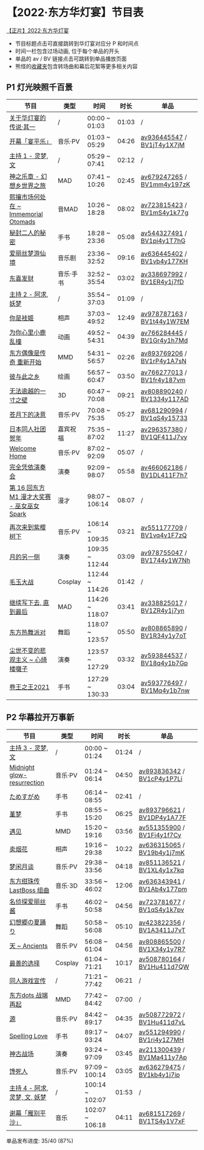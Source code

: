 # 【2022·东方华灯宴】节目表
[【正片】2022·东方华灯宴](https://www.bilibili.com/video/BV16q4y1h7xX)

- 节目标题点击可直接跳转到华灯宴对应分 P 和时间点
- 时间一栏包含过场动画, 位于每个单品的开头
- 单品的 av / BV 链接点击可跳转到单品播放页面
- 熊怪的[收藏夹](https://space.bilibili.com/4990887/favlist?fid=1503602387)包含转场曲和幕后花絮等更多相关内容


## P1 灯光映照千百景
|节目|类型|时间|时长|单品|
|----|----|----|----|----|
| [关于华灯宴的传说·其一](https://www.bilibili.com/video/BV16q4y1h7xX?p=1&t=0) | / | 00:00 ~ 01:03 | 01:03 | / |
| [开幕「宴平乐」](https://www.bilibili.com/video/BV16q4y1h7xX?p=1&t=63) | 音乐·PV | 01:03 ~ 05:29 | 04:26 | [av936445547](https://www.bilibili.com/video/av936445547) / [BV1jT4y1X7jM](https://www.bilibili.com/video/BV1jT4y1X7jM) |
| [主持 1 - 灵梦, 文](https://www.bilibili.com/video/BV16q4y1h7xX?p=1&t=329) | / | 05:29 ~ 07:41 | 02:12 | / |
| [神之乐章 - 幻想乡世界之旅](https://www.bilibili.com/video/BV16q4y1h7xX?p=1&t=461) | MAD | 07:41 ~ 10:26 | 02:45 | [av679247265](https://www.bilibili.com/video/av679247265) / [BV1mm4y197zK](https://www.bilibili.com/video/BV1mm4y197zK) |
| [熙攘市场何处在 \~ Immemorial Otomads](https://www.bilibili.com/video/BV16q4y1h7xX?p=1&t=626) | 音MAD | 10:26 ~ 18:28 | 08:02 | [av723815423](https://www.bilibili.com/video/av723815423) / [BV1mS4y1k77g](https://www.bilibili.com/video/BV1mS4y1k77g) |
| [秘封二人的秘密](https://www.bilibili.com/video/BV16q4y1h7xX?p=1&t=1108) | 手书 | 18:28 ~ 23:36 | 05:08 | [av544327491](https://www.bilibili.com/video/av544327491) / [BV1pi4y1T7hG](https://www.bilibili.com/video/BV1pi4y1T7hG) |
| [爱丽丝梦游仙境](https://www.bilibili.com/video/BV16q4y1h7xX?p=1&t=1416) | 音乐剧 | 23:36 ~ 32:52 | 09:16 | [av636445402](https://www.bilibili.com/video/av636445402) / [BV1vb4y177KH](https://www.bilibili.com/video/BV1vb4y177KH) |
| [东喜发财](https://www.bilibili.com/video/BV16q4y1h7xX?p=1&t=1972) | 音乐·手书 | 32:52 ~ 35:54 | 03:02 | [av338697992](https://www.bilibili.com/video/av338697992) / [BV1ER4y1j7fD](https://www.bilibili.com/video/BV1ER4y1j7fD) |
| [主持 2 - 阿求, 妖梦](https://www.bilibili.com/video/BV16q4y1h7xX?p=1&t=2154) | / | 35:54 ~ 37:03 | 01:09 | / |
| [你是袿姬](https://www.bilibili.com/video/BV16q4y1h7xX?p=1&t=2223) | 相声 | 37:03 ~ 49:52 | 12:49 | [av978787163](https://www.bilibili.com/video/av978787163) / [BV1t44y1W7EM](https://www.bilibili.com/video/BV1t44y1W7EM) |
| [为你心里小鹿乱撞](https://www.bilibili.com/video/BV16q4y1h7xX?p=1&t=2992) | 动画 | 49:52 ~ 54:31 | 04:39 | [av766284445](https://www.bilibili.com/video/av766284445) / [BV1Gr4y1h7Md](https://www.bilibili.com/video/BV1Gr4y1h7Md) |
| [东方偶像是传奇 重新开始](https://www.bilibili.com/video/BV16q4y1h7xX?p=1&t=3271) | MMD | 54:31 ~ 56:57 | 02:26 | [av893769206](https://www.bilibili.com/video/av893769206) / [BV1rP4y1A7sN](https://www.bilibili.com/video/BV1rP4y1A7sN) |
| [彼与此之乡](https://www.bilibili.com/video/BV16q4y1h7xX?p=1&t=3417) | 绘画 | 56:57 ~ 60:47 | 03:50 | [av766277013](https://www.bilibili.com/video/av766277013) / [BV1fr4y187vm](https://www.bilibili.com/video/BV1fr4y187vm) |
| [无法逾越的一寸之壁](https://www.bilibili.com/video/BV16q4y1h7xX?p=1&t=3647) | 3D | 60:47 ~ 70:08 | 09:21 | [av808890240](https://www.bilibili.com/video/av808890240) / [BV1334y117AD](https://www.bilibili.com/video/BV1334y117AD) |
| [苍月下的决意](https://www.bilibili.com/video/BV16q4y1h7xX?p=1&t=4208) | 音乐·PV | 70:08 ~ 75:35 | 05:27 | [av681290994](https://www.bilibili.com/video/av681290994) / [BV1qS4y15733](https://www.bilibili.com/video/BV1qS4y15733) |
| [日本同人社团贺年](https://www.bilibili.com/video/BV16q4y1h7xX?p=1&t=4535) | 嘉宾祝福 | 75:35 ~ 87:02 | 11:27 | [av296357380](https://www.bilibili.com/video/av296357380) / [BV1QF411J7vy](https://www.bilibili.com/video/BV1QF411J7vy) |
| [Welcome Home](https://www.bilibili.com/video/BV16q4y1h7xX?p=1&t=5222) | 音乐·PV | 87:02 ~ 92:09 | 05:07 | / |
| [完全凭依演奏会](https://www.bilibili.com/video/BV16q4y1h7xX?p=1&t=5529) | 演奏 | 92:09 ~ 98:07 | 05:58 | [av466062186](https://www.bilibili.com/video/av466062186) / [BV1DL411F7h7](https://www.bilibili.com/video/BV1DL411F7h7) |
| [第 16 回东方 M1 漫才大奖赛 - 巫女巫女 Spark](https://www.bilibili.com/video/BV16q4y1h7xX?p=1&t=5887) | 漫才 | 98:07 ~ 106:14 | 08:07 | / |
| [再次来到紫樱树下](https://www.bilibili.com/video/BV16q4y1h7xX?p=1&t=6374) | 音乐·PV | 106:14 ~ 109:35 | 03:21 | [av551177709](https://www.bilibili.com/video/av551177709) / [BV1vq4y1F7zQ](https://www.bilibili.com/video/BV1vq4y1F7zQ) |
| [月的另一侧](https://www.bilibili.com/video/BV16q4y1h7xX?p=1&t=6575) | 演奏 | 109:35 ~ 112:44 | 03:09 | [av978755047](https://www.bilibili.com/video/av978755047) / [BV1744y1W7Nh](https://www.bilibili.com/video/BV1744y1W7Nh) |
| [毛玉大战](https://www.bilibili.com/video/BV16q4y1h7xX?p=1&t=6764) | Cosplay | 112:44 ~ 114:26 | 01:42 | / |
| [继续写下去, 直到最后](https://www.bilibili.com/video/BV16q4y1h7xX?p=1&t=6866) | MAD | 114:26 ~ 118:07 | 03:41 | [av338825017](https://www.bilibili.com/video/av338825017) / [BV1ZR4y1j7yn](https://www.bilibili.com/video/BV1ZR4y1j7yn) |
| [东方热舞派对](https://www.bilibili.com/video/BV16q4y1h7xX?p=1&t=7087) | 舞蹈 | 118:07 ~ 123:57 | 05:50 | [av808865890](https://www.bilibili.com/video/av808865890) / [BV1R34y1y7oT](https://www.bilibili.com/video/BV1R34y1y7oT) |
| [尘世不变的悲观主义 \~ 心绮楼囃子](https://www.bilibili.com/video/BV16q4y1h7xX?p=1&t=7437) | 演奏 | 123:57 ~ 127:29 | 03:32 | [av593844537](https://www.bilibili.com/video/av593844537) / [BV18q4y1b7Gp](https://www.bilibili.com/video/BV18q4y1b7Gp) |
| [卷王之王2021](https://www.bilibili.com/video/BV16q4y1h7xX?p=1&t=7649) | 手书 | 127:29 ~ 130:33 | 03:04 | [av593776497](https://www.bilibili.com/video/av593776497) / [BV1Mq4y1b7nw](https://www.bilibili.com/video/BV1Mq4y1b7nw) |

## P2 华幕拉开万事新
|节目|类型|时间|时长|单品|
|----|----|----|----|----|
| [主持 3 - 灵梦, 文](https://www.bilibili.com/video/BV16q4y1h7xX?p=2&t=0) | / | 00:00 ~ 01:24 | 01:24 | / |
| [Midnight glow-resurrection](https://www.bilibili.com/video/BV16q4y1h7xX?p=2&t=84) | 音乐·PV | 01:24 ~ 06:14 | 04:50 | [av893836342](https://www.bilibili.com/video/av893836342) / [BV1cP4y1P7Li](https://www.bilibili.com/video/BV1cP4y1P7Li) |
| [ためすがめ](https://www.bilibili.com/video/BV16q4y1h7xX?p=2&t=374) | 手书 | 06:14 ~ 08:55 | 02:41 | / |
| [堇梦](https://www.bilibili.com/video/BV16q4y1h7xX?p=2&t=535) | 手书 | 08:55 ~ 15:20 | 06:25 | [av893796621](https://www.bilibili.com/video/av893796621) / [BV1DP4y1A77F](https://www.bilibili.com/video/BV1DP4y1A77F) |
| [遇见](https://www.bilibili.com/video/BV16q4y1h7xX?p=2&t=920) | MMD | 15:20 ~ 19:16 | 03:56 | [av551355900](https://www.bilibili.com/video/av551355900) / [BV1Fi4y1f7Cy](https://www.bilibili.com/video/BV1Fi4y1f7Cy) |
| [卖烟花](https://www.bilibili.com/video/BV16q4y1h7xX?p=2&t=1156) | 相声 | 19:16 ~ 29:38 | 10:22 | [av636315065](https://www.bilibili.com/video/av636315065) / [BV19b4y1j7mK](https://www.bilibili.com/video/BV19b4y1j7mK) |
| [梦闲月谈](https://www.bilibili.com/video/BV16q4y1h7xX?p=2&t=1778) | 音乐·PV | 29:38 ~ 33:56 | 04:18 | [av851136521](https://www.bilibili.com/video/av851136521) / [BV1XL4y1x7kq](https://www.bilibili.com/video/BV1XL4y1x7kq) |
| [东方绀珠传 LastBoss 组曲](https://www.bilibili.com/video/BV16q4y1h7xX?p=2&t=2036) | 音乐·3D | 33:56 ~ 46:02 | 12:06 | [av636343941](https://www.bilibili.com/video/av636343941) / [BV1Ab4y177pm](https://www.bilibili.com/video/BV1Ab4y177pm) |
| [名侦探爱丽丝酱](https://www.bilibili.com/video/BV16q4y1h7xX?p=2&t=2762) | 手书 | 46:02 ~ 50:58 | 04:56 | [av723781677](https://www.bilibili.com/video/av723781677) / [BV1qS4y1k7pv](https://www.bilibili.com/video/BV1qS4y1k7pv) |
| [幻想郷の夏踊り](https://www.bilibili.com/video/BV16q4y1h7xX?p=2&t=3058) | 舞蹈 | 50:58 ~ 56:08 | 05:10 | [av423822356](https://www.bilibili.com/video/av423822356) / [BV1A3411J7vT](https://www.bilibili.com/video/BV1A3411J7vT) |
| [天 \~ Ancients](https://www.bilibili.com/video/BV16q4y1h7xX?p=2&t=3368) | 音乐·PV | 56:08 ~ 61:04 | 04:56 | [av808865500](https://www.bilibili.com/video/av808865500) / [BV1X34y1y7R7](https://www.bilibili.com/video/BV1X34y1y7R7) |
| [最善的选择](https://www.bilibili.com/video/BV16q4y1h7xX?p=2&t=3664) | Cosplay | 61:04 ~ 71:21 | 10:17 | [av508780164](https://www.bilibili.com/video/av508780164) / [BV1Hu411d7QW](https://www.bilibili.com/video/BV1Hu411d7QW) |
| [同人游戏宣传](https://www.bilibili.com/video/BV16q4y1h7xX?p=2&t=4281) | / | 71:21 ~ 77:42 | 06:21 | / |
| [东方dots 战端再起](https://www.bilibili.com/video/BV16q4y1h7xX?p=2&t=4662) | MMD | 77:42 ~ 84:42 | 07:00 | / |
| [源](https://www.bilibili.com/video/BV16q4y1h7xX?p=2&t=5082) | 音乐·PV | 84:42 ~ 89:17 | 04:35 | [av508772972](https://www.bilibili.com/video/av508772972) / [BV1Hu411d7vL](https://www.bilibili.com/video/BV1Hu411d7vL) |
| [Spelling Love](https://www.bilibili.com/video/BV16q4y1h7xX?p=2&t=5357) | 手书 | 89:17 ~ 93:24 | 04:07 | [av551294990](https://www.bilibili.com/video/av551294990) / [BV1ri4y1Z7MH](https://www.bilibili.com/video/BV1ri4y1Z7MH) |
| [神古战场](https://www.bilibili.com/video/BV16q4y1h7xX?p=2&t=5604) | 演奏 | 93:24 ~ 97:09 | 03:45 | [av211300439](https://www.bilibili.com/video/av211300439) / [BV1Ma411y7Ap](https://www.bilibili.com/video/BV1Ma411y7Ap) |
| [馋死人](https://www.bilibili.com/video/BV16q4y1h7xX?p=2&t=5829) | 音乐·PV | 97:09 ~ 100:14 | 03:05 | [av636279475](https://www.bilibili.com/video/av636279475) / [BV1kb4y1j7ip](https://www.bilibili.com/video/BV1kb4y1j7ip) |
| [主持 4 - 阿求, 灵梦, 文, 妖梦](https://www.bilibili.com/video/BV16q4y1h7xX?p=2&t=6014) | / | 100:14 ~ 102:07 | 01:53 | / |
| [谢幕「雁别平沙」](https://www.bilibili.com/video/BV16q4y1h7xX?p=2&t=6127) | 音乐 | 102:07 ~ 106:18 | 04:11 | [av681517269](https://www.bilibili.com/video/av681517269) / [BV1TS4y1V7xF](https://www.bilibili.com/video/BV1TS4y1V7xF) |

单品发布进度: 35/40 (87%)